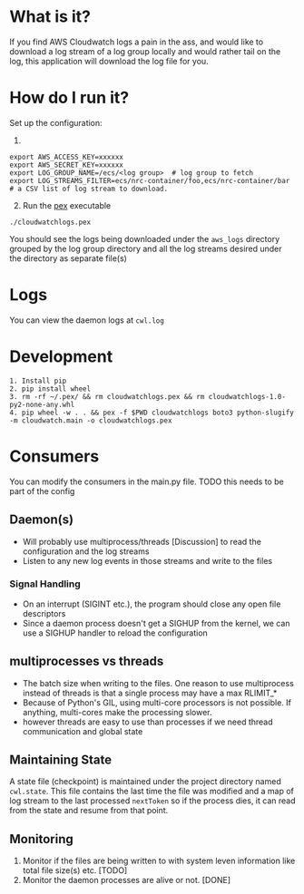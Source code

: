 # What is it?

If you find AWS Cloudwatch logs a pain in the ass, and would like to download a log stream of a log group locally
and would rather tail on the log, this application will download the log file for you.   

# How do I run it?
Set up the configuration:

1. 
```
export AWS_ACCESS_KEY=xxxxxx
export AWS_SECRET_KEY=xxxxxx 
export LOG_GROUP_NAME=/ecs/<log group>  # log group to fetch
export LOG_STREAMS_FILTER=ecs/nrc-container/foo,ecs/nrc-container/bar  # a CSV list of log stream to download.
```


2. Run the [pex](https://pex.readthedocs.io/en/stable/) executable
```
./cloudwatchlogs.pex 
```

You should see the logs being downloaded under the `aws_logs` directory grouped by the log group directory and all the log streams desired under the directory as separate file(s)

# Logs
You can view the daemon logs at `cwl.log`


# Development

```
1. Install pip
2. pip install wheel
3. rm -rf ~/.pex/ && rm cloudwatchlogs.pex && rm cloudwatchlogs-1.0-py2-none-any.whl
4. pip wheel -w . . && pex -f $PWD cloudwatchlogs boto3 python-slugify -m cloudwatch.main -o cloudwatchlogs.pex
```

# Consumers
You can modify the consumers in the main.py file. TODO this needs to be part of the config

## Daemon(s)

* Will probably use multiprocess/threads [Discussion] to read the configuration and the log streams
* Listen to any new log events in those streams and write to the files

### Signal Handling
* On an interrupt (SIGINT etc.), the program should close any open file descriptors
* Since a daemon process doesn't get a SIGHUP from the kernel, we can use a SIGHUP handler to reload the configuration

## multiprocesses vs threads
* The batch size when writing to the files. One reason to use multiprocess instead of threads is that a single
process may have a max RLIMIT_*
* Because of Python's GIL, using multi-core processors is not possible. If anything, multi-cores make the processing slower.
* however threads are easy to use than processes if we need thread communication and global state

## Maintaining State
A state file (checkpoint) is maintained under the project directory named `cwl.state`. This file contains the last time the file was modified and a map of log stream to the last processed `nextToken` so if the process dies, it can read from the state and resume from that point.

## Monitoring
1. Monitor if the files are being written to with system leven information like total file size(s) etc. [TODO]
2. Monitor the daemon processes are alive or not. [DONE]
